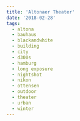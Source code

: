 ```yaml
---
title: 'Altonaer Theater'
date: '2018-02-28'
tags:
  - altona
  - bauhaus
  - blackandwhite
  - building
  - city
  - d300s
  - hamburg
  - long exposure
  - nightshot
  - nikon
  - ottensen
  - outdoor
  - theater
  - urban
  - winter
---
```

